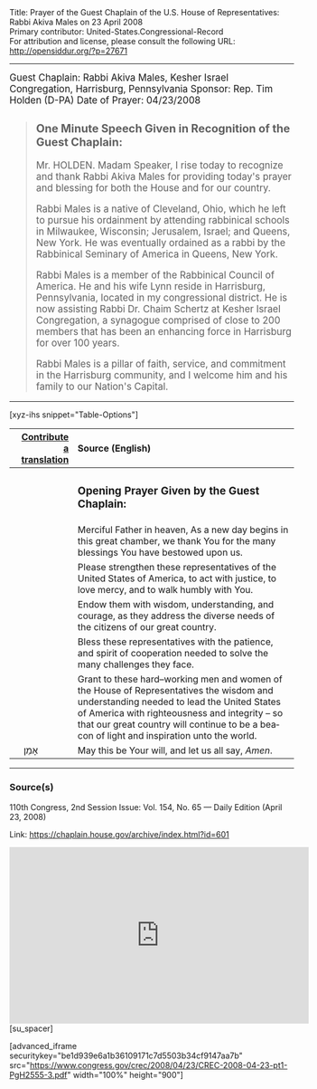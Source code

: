 <html>
<head></head>
<body>
Title: Prayer of the Guest Chaplain of the U.S. House of Representatives: Rabbi Akiva Males on 23 April 2008<br />
Primary contributor: United-States.Congressional-Record<br />
For attribution and license, please consult the following URL: <a href="http://opensiddur.org/?p=27671">http://opensiddur.org/?p=27671</a>
<p />
<hr />

<div class="english" lang="en" style="font-size:1.2em;">
Guest Chaplain: Rabbi Akiva Males, Kesher Israel Congregation, Harrisburg, Pennsylvania
Sponsor: Rep. Tim Holden (D-PA)
Date of Prayer: 04/23/2008

<blockquote>
<h3>One Minute Speech Given in Recognition of the Guest Chaplain:</h3>

Mr. HOLDEN. Madam Speaker, I rise today to recognize and thank Rabbi Akiva Males for providing today's prayer and blessing for both the House and for our country.

Rabbi Males is a native of Cleveland, Ohio, which he left to pursue his ordainment by attending rabbinical schools in Milwaukee, Wisconsin; Jerusalem, Israel; and Queens, New York. He was eventually ordained as a rabbi by the Rabbinical Seminary of America in Queens, New York.

Rabbi Males is a member of the Rabbinical Council of America. He and his wife Lynn reside in Harrisburg, Pennsylvania, located in my congressional district. He is now assisting Rabbi Dr. Chaim Schertz at Kesher Israel Congregation, a synagogue comprised of close to 200 members that has been an enhancing force in Harrisburg for over 100 years.

Rabbi Males is a pillar of faith, service, and commitment in the Harrisburg community, and I welcome him and his family to our Nation's Capital.
</blockquote>
</div>

<hr />

[xyz-ihs snippet="Table-Options"]<table style="margin-left: auto; margin-right: auto;" class="draggable">
<thead><tr><th id="x" style="text-align: right;"><a href="/contributing/upload/">Contribute a translation</a></th><th style="text-align: left;">Source (English)</th></tr></thead>
<tbody>
<tr><td style="vertical-align:top;">
<div class="liturgy" lang="he">

</span></div></td>
 
<td style="vertical-align:top;">
<div class="english" lang="en">
<h3>Opening Prayer Given by the Guest Chaplain:</h3>
</div></td></tr>

<tr><td style="vertical-align:top;">
<div class="liturgy" lang="he">

</span></div></td>
 
<td style="vertical-align:top;">
<div class="english" lang="en">
Merciful Father in heaven,
As a new day begins 
in this great chamber, 
we thank You 
for the many blessings 
You have bestowed upon us.
</div></td></tr>


<tr><td style="vertical-align:top;">
<div class="liturgy" lang="he">

</span></div></td>
 
<td style="vertical-align:top;">
<div class="english" lang="en">
Please strengthen these representatives 
of the United States of America, 
to act with justice, 
to love mercy, 
and to walk humbly with You.
</div></td></tr>


<tr><td style="vertical-align:top;">
<div class="liturgy" lang="he">

</span></div></td>
 
<td style="vertical-align:top;">
<div class="english" lang="en">
Endow them with wisdom, 
understanding, 
and courage, 
as they address the diverse needs 
of the citizens of our great country.
</div></td></tr>


<tr><td style="vertical-align:top;">
<div class="liturgy" lang="he">

</span></div></td>
 
<td style="vertical-align:top;">
<div class="english" lang="en">
Bless these representatives 
with the patience, 
and spirit of cooperation 
needed to solve the many challenges they face.
</div></td></tr>


<tr><td style="vertical-align:top;">
<div class="liturgy" lang="he">

</span></div></td>
 
<td style="vertical-align:top;">
<div class="english" lang="en">
Grant to these hard–working men and women 
of the House of Representatives 
the wisdom and understanding needed 
to lead the United States of America 
with righteousness and integrity – 
so that our great country 
will continue to be 
a beacon of light 
and inspiration 
unto the world.
</div></td></tr>


<tr><td style="vertical-align:top;">
<div class="liturgy" lang="he">
&nbsp;
&nbsp;
אָמֵן׃
</span></div></td>
 
<td style="vertical-align:top;">
<div class="english" lang="en">
May this be Your will, 
and let us all say, 
<em>Amen</em>.
</div></td></tr>
</tbody></table>

<hr />

<h3>Source(s)</h3>

110th Congress, 2nd Session
Issue: Vol. 154, No. 65 — Daily Edition (April 23, 2008)

Link: <a href="https://chaplain.house.gov/archive/index.html?id=601">https://chaplain.house.gov/archive/index.html?id=601</a>

<iframe width=530 height=312 src='https://www.c-span.org/video/standalone/?c4508755/rabbi-akiva-males-kesher-israel-congregation-harrisburg-pa' allowfullscreen='allowfullscreen' frameborder=0></iframe>[su_spacer]

[advanced_iframe securitykey="be1d939e6a1b36109171c7d5503b34cf9147aa7b" src="https://www.congress.gov/crec/2008/04/23/CREC-2008-04-23-pt1-PgH2555-3.pdf" width="100%" height="900"]
</body>
</html>